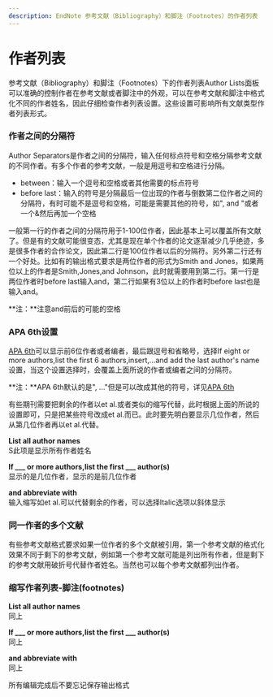 ```yaml
---
description: EndNote 参考文献（Bibliography）和脚注（Footnotes）的作者列表
---
```


# 作者列表

参考文献（Bibliography）和脚注（Footnotes）下的作者列表Author Lists面板可以准确的控制作者在参考文献或者脚注中的外观，可以在参考文献和脚注中格式化不同的作者姓名，因此仔细检查作者列表设置。这些设置可影响所有文献类型作者列表形式。

### 作者之间的分隔符

Author Separators是作者之间的分隔符，输入任何标点符号和空格分隔参考文献的不同作者。有多个作者的参考文献，一般是用逗号和空格进行分隔。

* between：输入一个逗号和空格或者其他需要的标点符号
* before last：输入的符号是分隔最后一位出现的作者与倒数第二位作者之间的分隔符，有时可能不是逗号和空格，可能是需要其他的符号，如", and "或者一个&然后再加一个空格

一般第一行的作者之间的分隔符用于1-100位作者，因此基本上可以覆盖所有文献了。但是有的文献可能很变态，尤其是现在单个作者的论文逐渐减少几乎绝迹，多是很多作者的合作论文，因此第二行是100位作者以后的分隔符。另外第二行还有一个好处。比如有的输出格式要求是两位作者的形式为Smith and Jones，如果两位以上的作者是Smith,Jones,and Johnson，此时就需要用到第二行。第一行是两位作者时before last输入and，第二行如果有3位以上的作者时before last也是输入and。

**注：**注意and前后的可能的空格

### APA 6th设置

[APA 6th](APA_6th_Settings.htm)可以显示前6位作者或者编者，最后跟逗号和省略号，选择If eight or more authors,list the first 6 authors,insert,...and add the last author's name设置，当这个设置选择时，会覆盖上面所说的作者或编者之间的分隔符。

**注：**APA 6th默认的是", ..."但是可以改成其他的符号，详见[APA 6th](APA_6th_Settings.htm)

有些期刊需要把剩余的作者以et al.或者类似的缩写代替，此时根据上面的所说的设置即可，只是把某些符号改成et al.而已。此时要先明白要显示几位作者，然后从第几位作者再以et al.代替。

**List all author names**  
S此项是显示所有作者姓名

**If \_\_\_ or more authors,list the first \_\_\_ author\(s\)**  
显示的是几位作者，显示的是前几位作者

**and abbreviate with**  
输入缩写如et al.可以代替剩余的作者，可以选择Italic选项以斜体显示

### 同一作者的多个文献

有些参考文献格式要求如果一位作者的多个文献被引用，第一个参考文献的格式化效果不同于剩下的参考文献，例如第一个参考文献可能是列出所有作者，但是剩下的参考文献用破折号代替作者姓名。当然也可以每个参考文献都列出作者。

### 缩写作者列表-脚注\(footnotes\)

**List all author names**  
同上

**If \_\_\_ or more authors,list the first \_\_\_ author\(s\)**  
同上

**and abbreviate with**  
同上

所有编辑完成后不要忘记保存输出格式

